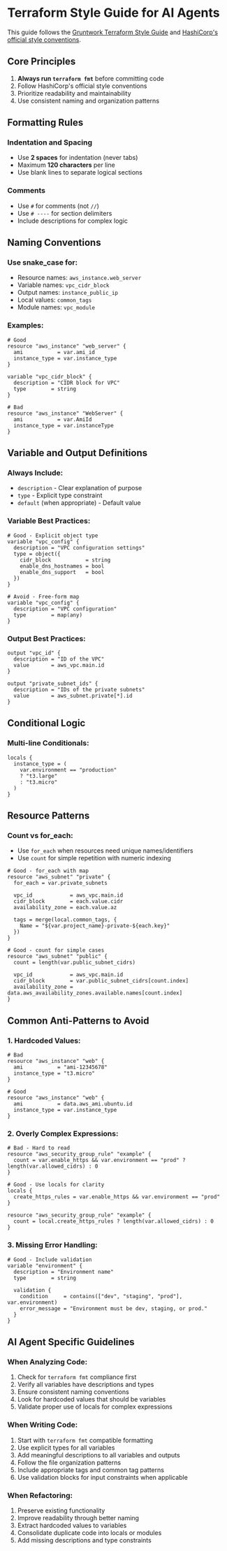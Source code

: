# Terraform Style Guide for AI Agents

This guide follows the [Gruntwork Terraform Style Guide](https://docs.gruntwork.io/guides/style/terraform-style-guide/) and [HashiCorp's official style conventions](https://developer.hashicorp.com/terraform/language/style).

## Core Principles

1. **Always run `terraform fmt`** before committing code
2. Follow HashiCorp's official style conventions
3. Prioritize readability and maintainability
4. Use consistent naming and organization patterns

## Formatting Rules

### Indentation and Spacing
- Use **2 spaces** for indentation (never tabs)
- Maximum **120 characters** per line
- Use blank lines to separate logical sections

### Comments
- Use `#` for comments (not `//`)
- Use `# ----` for section delimiters
- Include descriptions for complex logic

## Naming Conventions

### Use snake_case for:
- Resource names: `aws_instance.web_server`
- Variable names: `vpc_cidr_block`
- Output names: `instance_public_ip`
- Local values: `common_tags`
- Module names: `vpc_module`

### Examples:
```hcl
# Good
resource "aws_instance" "web_server" {
  ami           = var.ami_id
  instance_type = var.instance_type
}

variable "vpc_cidr_block" {
  description = "CIDR block for VPC"
  type        = string
}

# Bad
resource "aws_instance" "WebServer" {
  ami           = var.AmiId
  instance_type = var.instanceType
}
```

## Variable and Output Definitions

### Always Include:
- `description` - Clear explanation of purpose
- `type` - Explicit type constraint
- `default` (when appropriate) - Default value

### Variable Best Practices:
```hcl
# Good - Explicit object type
variable "vpc_config" {
  description = "VPC configuration settings"
  type = object({
    cidr_block           = string
    enable_dns_hostnames = bool
    enable_dns_support   = bool
  })
}

# Avoid - Free-form map
variable "vpc_config" {
  description = "VPC configuration"
  type        = map(any)
}
```

### Output Best Practices:
```hcl
output "vpc_id" {
  description = "ID of the VPC"
  value       = aws_vpc.main.id
}

output "private_subnet_ids" {
  description = "IDs of the private subnets"
  value       = aws_subnet.private[*].id
}
```

## Conditional Logic

### Multi-line Conditionals:
```hcl
locals {
  instance_type = (
    var.environment == "production"
    ? "t3.large"
    : "t3.micro"
  )
}
```

## Resource Patterns

### Count vs for_each:
- Use `for_each` when resources need unique names/identifiers
- Use `count` for simple repetition with numeric indexing

```hcl
# Good - for_each with map
resource "aws_subnet" "private" {
  for_each = var.private_subnets

  vpc_id            = aws_vpc.main.id
  cidr_block        = each.value.cidr
  availability_zone = each.value.az

  tags = merge(local.common_tags, {
    Name = "${var.project_name}-private-${each.key}"
  })
}

# Good - count for simple cases
resource "aws_subnet" "public" {
  count = length(var.public_subnet_cidrs)

  vpc_id            = aws_vpc.main.id
  cidr_block        = var.public_subnet_cidrs[count.index]
  availability_zone = data.aws_availability_zones.available.names[count.index]
}
```

## Common Anti-Patterns to Avoid

### 1. Hardcoded Values:
```hcl
# Bad
resource "aws_instance" "web" {
  ami           = "ami-12345678"
  instance_type = "t3.micro"
}

# Good
resource "aws_instance" "web" {
  ami           = data.aws_ami.ubuntu.id
  instance_type = var.instance_type
}
```

### 2. Overly Complex Expressions:
```hcl
# Bad - Hard to read
resource "aws_security_group_rule" "example" {
  count = var.enable_https && var.environment == "prod" ? length(var.allowed_cidrs) : 0
}

# Good - Use locals for clarity
locals {
  create_https_rules = var.enable_https && var.environment == "prod"
}

resource "aws_security_group_rule" "example" {
  count = local.create_https_rules ? length(var.allowed_cidrs) : 0
}
```

### 3. Missing Error Handling:
```hcl
# Good - Include validation
variable "environment" {
  description = "Environment name"
  type        = string
  
  validation {
    condition     = contains(["dev", "staging", "prod"], var.environment)
    error_message = "Environment must be dev, staging, or prod."
  }
}
```

## AI Agent Specific Guidelines

### When Analyzing Code:
1. Check for `terraform fmt` compliance first
2. Verify all variables have descriptions and types
3. Ensure consistent naming conventions
4. Look for hardcoded values that should be variables
5. Validate proper use of locals for complex expressions

### When Writing Code:
1. Start with `terraform fmt` compatible formatting
2. Use explicit types for all variables
3. Add meaningful descriptions to all variables and outputs
4. Follow the file organization patterns
5. Include appropriate tags and common tag patterns
6. Use validation blocks for input constraints when applicable

### When Refactoring:
1. Preserve existing functionality
2. Improve readability through better naming
3. Extract hardcoded values to variables
4. Consolidate duplicate code into locals or modules
5. Add missing descriptions and type constraints
